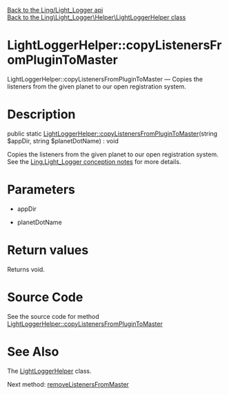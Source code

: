 [Back to the Ling/Light_Logger api](https://github.com/lingtalfi/Light_Logger/blob/master/doc/api/Ling/Light_Logger.md)<br>
[Back to the Ling\Light_Logger\Helper\LightLoggerHelper class](https://github.com/lingtalfi/Light_Logger/blob/master/doc/api/Ling/Light_Logger/Helper/LightLoggerHelper.md)


LightLoggerHelper::copyListenersFromPluginToMaster
================



LightLoggerHelper::copyListenersFromPluginToMaster — Copies the listeners from the given planet to our open registration system.




Description
================


public static [LightLoggerHelper::copyListenersFromPluginToMaster](https://github.com/lingtalfi/Light_Logger/blob/master/doc/api/Ling/Light_Logger/Helper/LightLoggerHelper/copyListenersFromPluginToMaster.md)(string $appDir, string $planetDotName) : void




Copies the listeners from the given planet to our open registration system.
See the [Ling.Light_Logger conception notes](https://github.com/lingtalfi/Light_Logger/blob/master/doc/pages/conception-notes.md) for more details.




Parameters
================


- appDir

    

- planetDotName

    


Return values
================

Returns void.








Source Code
===========
See the source code for method [LightLoggerHelper::copyListenersFromPluginToMaster](https://github.com/lingtalfi/Light_Logger/blob/master/Helper/LightLoggerHelper.php#L23-L66)


See Also
================

The [LightLoggerHelper](https://github.com/lingtalfi/Light_Logger/blob/master/doc/api/Ling/Light_Logger/Helper/LightLoggerHelper.md) class.

Next method: [removeListenersFromMaster](https://github.com/lingtalfi/Light_Logger/blob/master/doc/api/Ling/Light_Logger/Helper/LightLoggerHelper/removeListenersFromMaster.md)<br>

